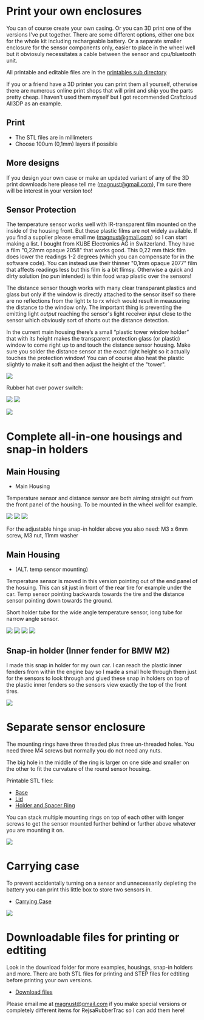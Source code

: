 # Print your own enclosures

You can of course create your own casing. Or you can 3D print one of the versions I've put together. There are some different options, either one box for the whole kit including rechargeable battery. Or a separate smaller enclosure for the sensor components only, easier to place in the wheel well but it obviosuly necessitates a cable between the sensor and cpu/bluetooth unit.

All printable and editable files are in the <a href=printables/>printables sub directory</a>  

If you or a friend have a 3D printer you can print them all yourself, otherwise there are numerous online print shops that will print and ship you the parts pretty cheap. I haven't used them myself but I got recommended Craftcloud All3DP as an example.

## Print 

- The STL files are in millimeters  
- Choose 100um (0,1mm) layers if possible  

## More designs

If you design your own case or make an updated variant of any of the 3D print downloads here please tell me (magnust@gmail.com), I'm sure there will be interest in your version too!

## Sensor Protection

The temperature sensor works well with IR-transparent film mounted on the inside of the housing front. But these plastic films are not widely available. If you find a supplier please email me (magnust@gmail.com) so I can start making a list. I bought from KUBE Electronics AG in Switzerland. They have a film "0,22mm opaque 2058" that works good. This 0,22 mm thick film does lower the readings 1-2 degrees (which you can compensate for in the software code). You can instead use their thinner "0,1mm opaque 2077" film that affects readings less but this film is a bit flimsy. Otherwise a quick and dirty solution (no pun intended) is thin food wrap plastic over the sensors!  

The distance sensor though works with many clear transparant plastics and glass but only if the window is directly attached to the sensor itself so there are no reflections from the light tx to rx which would result in meausuring the distance to the window only. The important thing is preventing the emitting light _output_ reaching the sensor's light receiver _input_ close to the sensor which obviously sort of shorts out the distance detection. 

In the current main housing there’s a small “plastic tower window holder” that with its height makes the transparent protection glass (or plastic) window to come right up to and touch the distance sensor housing. Make sure you solder the distance sensor at the exact right height so it actually touches the protection window! You can of course also heat the plastic slightly to make it soft and then adjust the height of the "tower".  
    
<img src=images/Windows%20and%20LED%20filaments.jpg>

Rubber hat over power switch:  
  
<img src=images/switch%20rubber%20hat%20(cut%20down).jpg>  <img src=images/switch%20rubber%20hat%20(pull%20through).jpg>  
  
<img src=images/main%20housing%20lids.jpg> 
  
# Complete all-in-one housings and snap-in holders

## Main Housing 

- Main Housing  
  
Temperature sensor and distance sensor are both aiming straight out from the front panel of the housing. To be mounted in the wheel well for example.
  
<img src=images/cone_and_snapin_0.jpg>  
<img src=images/cone_and_snapin_1.jpg>  
<img src=images/cone_and_snapin_2.jpg>  

For the adjustable hinge snap-in holder above you also need: M3 x 6mm screw, M3 nut, 11mm washer  
  
## Main Housing 
  
- (ALT. temp sensor mounting)
  
Temperature sensor is moved in this version pointing out of the end panel of the hosuing. This can sit just in front of the rear tire for example under the car. Temp sensor pointing backwards towards the tire and the distance sensor pointing down towards the ground.  

Short holder tube for the wide angle temperature sensor, long tube for narrow angle sensor. 

<img src=images/under_car_0.jpg>  
<img src=images/under_car_1.jpg>  
<img src=images/under_car_2.jpg>  
<img src=images/ALT.%20temp%20sensor%20mounting.jpg>  

## Snap-in holder (Inner fender for BMW M2) 
  
I made this snap in holder for my own car. I can reach the plastic inner fenders from within the engine bay so I made a small hole through them just for the sensors to look through and glued these snap in holders on top of the plastic inner fenders so the sensors view exactly the top of the front tires.  
  
<img src=images/bmw-inner-fender-snap-in-holder.jpg>
  
# Separate sensor enclosure

The mounting rings have three threaded plus three un-threaded holes. You need three M4 screws but normally you do not need any nuts. 

The big hole in the middle of the ring is larger on one side and smaller on the other to fit the curvature of the round sensor housing.  

Printable STL files:  
- <a href=printables/Minisensor%20Base.stl>Base</a>  
- <a href=printables/Minisensor%20Lid.stl>Lid</a>  
- <a href=printables/Minisensor%20Holder%20Ring.stl>Holder and Spacer Ring</a>  

You can stack multiple mounting rings on top of each other with longer screws to get the sensor mounted further behind or further above whatever you are mounting it on.  

<img src="images/minisensor.jpg">
  
  
# Carrying case  
  
To prevent accidentally turning on a sensor and unnecessarily depleting the battery you can print this little box to store two sensors in.

- <a href=printables/Carrying%20Case.stl>Carrying Case</a>  
  
<img src="images/carryingcase.jpg">  
    
  
# Downloadable files for printing or edtiting

Look in the download folder for more examples, housings, snap-in holders and more. There are both STL files for printing and STEP files for edtiting before printing your own versions.  

- <a href=printables/>Download files</a>  

Please email me at magnust@gmail.com if you make special versions or completely different items for RejsaRubberTrac so I can add them here!  


